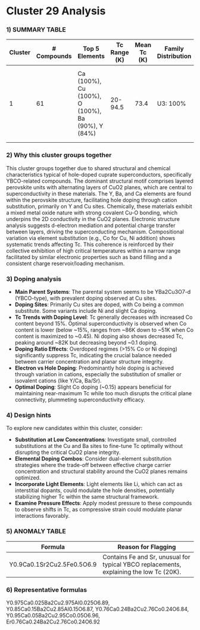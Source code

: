 # Cluster 29 Analysis


### 1) SUMMARY TABLE
| Cluster | # Compounds | Top 5 Elements | Tc Range (K) | Mean Tc (K) | Family Distribution | Notes |
| --- | --- | --- | --- | --- | --- | --- |
| 1 | 61 | Ca (100%), Cu (100%), O (100%), Ba (90%), Y (84%) | 20-94.5 | 73.4 | U3: 100% | - Mainly hole-doped cuprates with YBCO-like structures. <br> - Doping variations with Co, Ni substitution. |

### 2) Why this cluster groups together
This cluster groups together due to shared structural and chemical characteristics typical of hole-doped cuprate superconductors, specifically YBCO-related compounds. The dominant structural motif comprises layered perovskite units with alternating layers of CuO2 planes, which are central to superconductivity in these materials. The Y, Ba, and Ca elements are found within the perovskite structure, facilitating hole doping through cation substitution, primarily on Y and Cu sites. Chemically, these materials exhibit a mixed metal oxide nature with strong covalent Cu-O bonding, which underpins the 2D conductivity in the CuO2 planes. Electronic structure analysis suggests d-electron mediation and potential charge transfer between layers, driving the superconducting mechanism. Compositional variation via element substitution (e.g., Co for Cu, Ni addition) shows systematic trends affecting Tc. This coherence is reinforced by their collective exhibition of high critical temperatures within a narrow range facilitated by similar electronic properties such as band filling and a consistent charge reservoir/loading mechanism.

### 3) Doping analysis
- **Main Parent Systems**: The parental system seems to be YBa2Cu3O7-d (YBCO-type), with prevalent doping observed at Cu sites.
- **Doping Sites**: Primarily Cu sites are doped, with Co being a common substitute. Some variants include Ni and slight Ca doping.
- **Tc Trends with Doping Level**: Tc generally decreases with increased Co content beyond 15%. Optimal superconductivity is observed when Co content is lower (below ~15%, ranges from ~86K down to ~51K when Co content is maximized to ~0.45). Ni doping also shows decreased Tc, peaking around ~82K but decreasing beyond ~0.1 doping.
- **Doping Ratio Effects**: Overdoped regimes (>15% Co or Ni doping) significantly suppress Tc, indicating the crucial balance needed between carrier concentration and planar structure integrity. 
- **Electron vs Hole Doping**: Predominantly hole doping is achieved through variation in cations, especially the substitution of smaller or isovalent cations (like Y/Ca, Ba/Sr).
- **Optimal Doping**: Slight Co doping (~0.15) appears beneficial for maintaining near-maximum Tc while too much disrupts the critical plane connectivity, plummeting superconductivity efficacy.

### 4) Design hints
To explore new candidates within this cluster, consider:
- **Substitution at Low Concentrations**: Investigate small, controlled substitutions at the Cu and Ba sites to fine-tune Tc optimally without disrupting the critical CuO2 plane integrity.
- **Elemental Doping Combos**: Consider dual-element substitution strategies where the trade-off between effective charge carrier concentration and structural stability around the CuO2 planes remains optimized.
- **Incorporate Light Elements**: Light elements like Li, which can act as interstitial dopants, could modulate the hole densities, potentially stabilizing higher Tc within the same structural framework.
- **Examine Pressure Effects**: Apply modest pressure to these compounds to observe shifts in Tc, as compressive strain could modulate planar interactions favorably.

### 5) ANOMALY TABLE
| Formula | Reason for Flagging |
|---|---|
| Y0.9Ca0.1Sr2Cu2.5Fe0.5O6.9 | Contains Fe and Sr, unusual for typical YBCO replacements, explaining the low Tc (20K). |

### 6) Representative formulas
Y0.975Ca0.025Ba2Cu2.975Al0.025O6.89, Y0.85Ca0.15Ba2Cu2.85Al0.15O6.87, Y0.76Ca0.24Ba2Cu2.76Co0.24O6.84, Y0.95Ca0.05Ba2Cu2.95Co0.05O6.96, Er0.76Ca0.24Ba2Cu2.76Co0.24O6.92